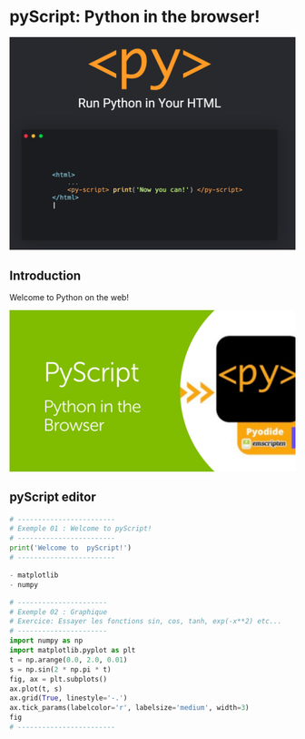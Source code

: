 <!--
author:   (c) riadh BEN NESSIB
email:    riadhbennessib@gmail.com
version:  0.2.0
language: fr
logo:     https://raw.githubusercontent.com/pyTUNISIA/home/master/images/logos/LogoPython.png
comment:  pyScript : Python on the browser!.
mode   :  Textbook
script:   https://javascript_resourse_url

script:   https://cdn.jsdelivr.net/gh/liatemplates/pyscript@0.0.4/dist/pyscript.min.js

link:     https://cdn.jsdelivr.net/gh/liatemplates/pyscript@0.0.4/dist/pyscript.css

persistent:  true   


@PyScript.env
<lia-keep>
<py-env>
@0
</py-env>
</lia-keep>
@end

@PyScript.repl: @PyScript.replWith( ,```@0```)

@PyScript.replWith
<lia-keep>
<style>
  .output {
    font-style: inherit;
    font-weight: inherit;
    font-size: inherit;
    line-height: inherit;
    margin-left: 0px;
    float: left;
  }

  .mt-2 {
    margin-left: 0px !important;
    margin-right: 0px !important;
    margin-bottom: 15px !important;
  }

  .editor-box {
    border: 1px solid black;
  }
</style>
<py-repl @0>@1</py-repl>
</lia-keep>
@end
-->


# pyScript: Python in the browser!
![](https://raw.githubusercontent.com/pyTUNISIA/home/master/images/logos/pyscript01.png)

## Introduction

Welcome to Python on the web!

![](https://raw.githubusercontent.com/pyTUNISIA/home/master/images/logos/pyscript03.png)


## pyScript editor



```python @PyScript.repl
# ------------------------
# Exemple 01 : Welcome to pyScript!
# ------------------------
print('Welcome to  pyScript!')
# ------------------------
```

``` python @PyScript.env
- matplotlib
- numpy
```

```python @PyScript.repl
# ----------------------
# Exemple 02 : Graphique
# Exercice: Essayer les fonctions sin, cos, tanh, exp(-x**2) etc...
# ----------------------
import numpy as np
import matplotlib.pyplot as plt
t = np.arange(0.0, 2.0, 0.01)
s = np.sin(2 * np.pi * t)
fig, ax = plt.subplots()
ax.plot(t, s)
ax.grid(True, linestyle='-.')
ax.tick_params(labelcolor='r', labelsize='medium', width=3)
fig
# ------------------------
```

